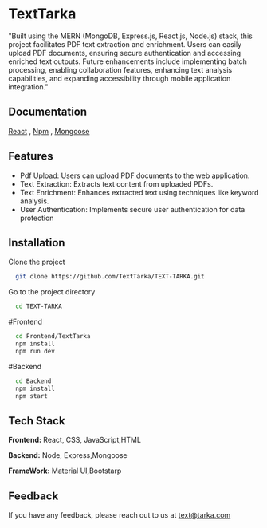 
# TextTarka

"Built using the MERN (MongoDB, Express.js, React.js, Node.js) stack, this project facilitates PDF text extraction and enrichment. Users can easily upload PDF documents, ensuring secure authentication and accessing enriched text outputs. Future enhancements include implementing batch processing, enabling collaboration features, enhancing text analysis capabilities, and expanding accessibility through mobile application integration."




## Documentation

[React](https://react.dev/) , [Npm](https://www.npmjs.com/) , [Mongoose](https://mongoosejs.com/)

## Features

- Pdf Upload: Users can upload PDF documents to the web application.
- Text Extraction: Extracts text content from uploaded PDFs.
- Text Enrichment: Enhances extracted text using techniques like keyword analysis.
- User Authentication: Implements secure user authentication for data protection





## Installation

Clone the project

```bash
  git clone https://github.com/TextTarka/TEXT-TARKA.git
```

Go to the project directory

```bash
  cd TEXT-TARKA
```
#Frontend

```bash
  cd Frontend/TextTarka
  npm install
  npm run dev
```
#Backend

```bash
  cd Backend
  npm install
  npm start
```

## Tech Stack

**Frontend:** React, CSS, JavaScript,HTML

**Backend:** Node, Express,Mongoose

**FrameWork:** Material UI,Bootstarp


## Feedback

If you have any feedback, please reach out to us at text@tarka.com

